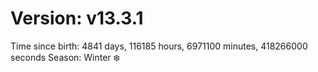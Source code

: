# Version: v13.3.1
Time since birth: 4841 days, 116185 hours, 6971100 minutes, 418266000 seconds
Season: Winter ❄️
